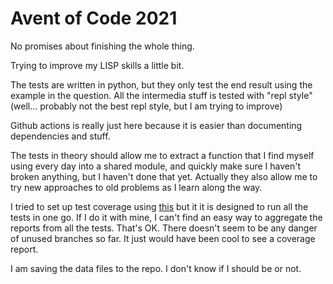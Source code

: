 # Avent of Code 2021

No promises about finishing the whole thing.

Trying to improve my LISP skills a little bit.

The tests are written in python, but they only test the end result using the
example in the question.  All the intermedia stuff is tested with "repl style"
(well... probably not the best repl style, but I am trying to improve)

Github actions is really just here because it is easier than documenting
dependencies and stuff.

The tests in theory should allow me to extract a function that I find myself
using every day into a shared module, and quickly make sure I haven't broken
anything, but I haven't done that yet.
Actually they also allow me to try new approaches to old problems as I learn
along the way.

I tried to set up test coverage using
[this](https://docs.racket-lang.org/cover/basics.html) but it it is designed
to run all the tests in one go. If I do it with mine, I can't find an easy way
to aggregate the reports from all the tests. That's OK. There doesn't seem to
be any danger of unused branches so far. It just would have been cool to see a
coverage report.

I am saving the data files to the repo. I don't know if I should be or not.
